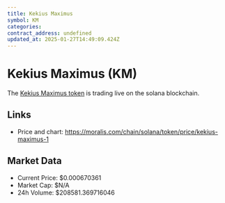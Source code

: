 ```yaml
---
title: Kekius Maximus
symbol: KM
categories: 
contract_address: undefined
updated_at: 2025-01-27T14:49:09.424Z
---
```


# Kekius Maximus (KM)
The [Kekius Maximus token](https://moralis.com/chain/solana/token/price/kekius-maximus-1) is trading live on the solana blockchain.

## Links
- Price and chart: https://moralis.com/chain/solana/token/price/kekius-maximus-1

## Market Data
- Current Price: $0.000670361
- Market Cap: $N/A
- 24h Volume: $208581.369716046
